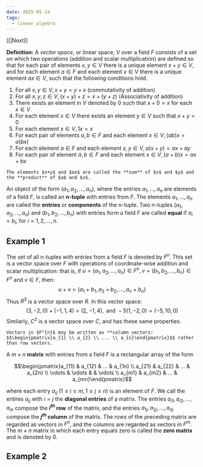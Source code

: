 ```yaml
---
date: 2025-05-14
tags:
  - linear_algebra
---
```

[[|Next]]

**Definition:** A *vector space*, or linear space, $V$ over a field $F$ consists of a set on which two operations (addition and scalar multiplication) are defined so that for each pair of elements $x, y \in V$ there is a unique element $x + y \in V$, and for each element $a \in F$ and each element $x \in V$ there is a unique element $ax \in V$, such that the following conditions hold.

1. For all $x, y \in V, x + y = y + x$ (commutativity of addition)
2. For all $x, y, z \in V, (x+y) + z = x + (y + z)$ (Associativity of addition)
3. There exists an element in $V$ denoted by $0$ such that $x + 0 = x$ for each $x \in V$
4. For each element $x \in V$ there exists an element $y \in V$ such that $x + y = 0$
5. For each element $x \in V, 1x = x$
6. For each pair of elements $a, b \in F$ and each element $x \in V, (ab)x = a(bx)$
7. For each element $a \in F$ and each element $x, y \in V, a(x+y) = ax+ay$
8. For each pair of element $a,b \in F$ and each element $x \in V, (a+b)x = ax+bx$


```ad-note
The elements $x+y$ and $ax$ are called the **sum** of $x$ and $y$ and the **product** of $a$ and $x$.
```


An object of the form $(a_{1},a_{2},...,a_{n})$, where the entries $a_{1},...,a_{n}$ are elements of a field $F$, is called an **n-tuple** with entries from $F$. The elements $a_{1},...,a_{n}$ are called the **entries** or **components** of the n-tuple. Two n-tuples $(a_{1},a_{2},...,a_{n}) \text{ and } (b_{1},b_{2},...,b_{n})$ with entries form a field $F$ are called **equal** if $a_{i}=b_{i}$, for $i = 1,2,...,n$.

## Example 1

The set of all n-tuples with entries from a field $F$ is denoted by $F^{n}$. This set is a vector space over $F$ with operations of coordinate-wise addition and scalar multiplication: that is, if $u = (a_{1},a_{2},...,a_{n}) \in F^{n}, v=(b_{1},b_{2},...,b_{n}) \in F^{n}$ and $v\in F$, then:
$$u + v = (a_{1}+ b_{1},a_{2}+b_{2},...,a_{n}+b_{n})$$
Thus $R^{3}$ is a vector space over $R$. In this vector space:
$$(3,-2,0) + (-1,1,4) = (2,-1,4), \text{ and } -5(1,-2,0) = (-5,10,0)$$
Similarly, $C^{2}$ is a vector space over $C$, and has these same properties.

```ad-tip
Vectors in $F^{n}$ may be written as **column vectors:
$$\begin{pmatrix}a_{1} \\ a_{2} \\ ... \\ a_{n}\end{pmatrix}$$ rather than row vectors.
```
A $m\times n$ **matrix** with entries from a field $F$ is a rectangular array of the form

$$\begin{pmatrix}a_{11} & a_{12} & ... & a_{1n} \\ a_{21} & a_{22} & ... & a_{2n} \\ \vdots & \vdots &  & \vdots \\ a_{m1} & a_{m2} & ... & a_{mn}\end{pmatrix}$$
 
where each entry $a_{ij}$ $(1 \le i \le m, 1 \le j \le n)$ is an element of $F$. We call the entires $a_{ij}$ with $i=j$ the **diagonal entries** of a matrix. The entries $a_{i1},a_{i2},...,a_{in}$ compose the **$i^{th}$ row** of the matrix, and the entries $a_{1j},a_{2j},...,a_{nj}$ compose  the **$j^{th}$ column** of the matrix. The rows of the preceding matrix are regarded as vectors in $F^{n}$, and the columns are regarded as vectors in $F^{m}$. The $m \times n$ matrix in which each entry equals zero is called the **zero matrix** and is denoted by $0$. 

## Example 2

